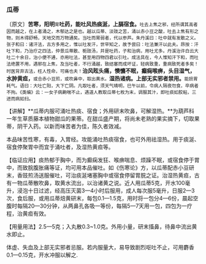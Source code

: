 ### 瓜蒂

〔原文〕**苦寒，阳明**<small>胃</small>**吐药，能吐风热痰涎，上膈宿食。**<small>吐去上焦之邪，经所谓其高者因而越之，在上者涌之，木郁达之是也。越以瓜蒂、淡豉之苦，涌以赤小豆之酸，吐去上焦有形之物，则木得舒畅，天地交而万物通矣。当吐而胃弱者，代以参芦。朱丹溪曰：吐中就有发散之义。张子和曰：诸汗法，古方多用之，惟以吐发汗，世罕知之，故予尝曰：吐法兼汗以此夫。昂按：汗吐下和，乃治疗之四法，仲景瓜蒂散、栀豉汤，并是吐药，子和治病，用吐尤多。丹溪治许白云大吐二十余日，治小便不通，亦用吐法，甚至用四物四君以引吐。成法具在，今人惟知汗下和，而吐法绝置不用，遇邪在上焦，及当吐者，不行涌越，致结塞而成坏证，轻病致重，重病致死者多矣！时医背弃古法，枉人性命，可痛也夫！</small>**治风眩头痛，懊憹不眠，癫痫喉痹，头目湿气，水肿黄疸，**<small>或合赤小豆煎，或吹鼻中，取出黄水。</small>**湿热诸病。上部无实邪者禁用。**<small>能损胃耗气。语曰：大吐亡阳，大下亡阴。凡取吐者，须天气晴明，巳午以前，令病人隔夜勿食，卒病者不拘。《类编》云：一女子病齁喘不止，遇道人教取瓜蒂七枚为末，调服其汁，即吐痰如胶粘，三进而病如扫。</small>

【讲解】**瓜蒂内服可涌吐热痰、宿食；外用研末吹鼻，可解湿热。**为葫芦科一年生草质藤本植物甜瓜的果蒂。在甜瓜盛产期，将尚未老熟的果实摘下，切取果蒂，阴干入药。以新而味苦者为佳，陈久者效减。

本品味苦性寒，有毒，入胃经。攻能涌吐热痰宿食，也可外用祛湿热。用于痰涎、宿食停聚胃中而宜于涌吐者，及湿热黄疸等。

【临证应用】痰热郁于胸中，而为癫痫发狂、喉痹喘息、烦躁不眠，或宿食停于胃中，而致脘腹胀痛等证，均可用本品催吐。如《伤寒论》方，以瓜蒂配赤小豆研末，香豉煎汤送服催吐，可治痰涎堵塞胸中或宿食停留胃脘之证。治湿热黄疸，古有一物瓜蒂散吹鼻，取黄水流出，以治诸黄之说。近人用瓜蒂5克，开水100毫升，浸泡十日过滤，经高压灭菌3—4小时后服用，成人每次服5毫升，日服2—3次，食后服，或用瓜蒂焙黄研末，每包0.1—1.5克，用时将一包分4—6份，晨起空腹时每隔20—30分钟，从两鼻孔各吸一等份，每隔5—7天用一包，四包为一疗程，治黄疸有效。

【用量用法】2.5—5克；入丸散0.3~1.0克。外用小量，研末搐鼻，待鼻中流出黄水即止。

体虚、失血及上部无实邪者忌服。若内服量大，易导致剧烈呕吐不止，可用麝香0.1—0.15克，开水冲服以解之.
